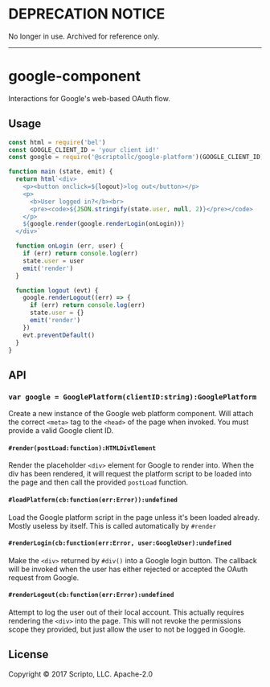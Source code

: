 # DEPRECATION NOTICE

No longer in use. Archived for reference only.

---

# google-component

Interactions for Google's web-based OAuth flow.

## Usage
```js
const html = require('bel')
const GOOGLE_CLIENT_ID = 'your client id!'
const google = require('@scriptollc/google-platform')(GOOGLE_CLIENT_ID)

function main (state, emit) {
  return html`<div>
    <p><button onclick=${logout}>log out</button></p>
    <p>
      <b>User logged in?</b><br>
      <pre><code>${JSON.stringify(state.user, null, 2)}</pre></code>
    </p>
    ${google.render(google.renderLogin(onLogin))}
  </div>`

  function onLogin (err, user) {
    if (err) return console.log(err)
    state.user = user
    emit('render')
  }

  function logout (evt) {
    google.renderLogout((err) => {
      if (err) return console.log(err)
      state.user = {}
      emit('render')
    })
    evt.preventDefault()
  }
}
```

## API
### `var google = GooglePlatform(clientID:string):GooglePlatform`
Create a new instance of the Google web platform component. Will attach the correct
`<meta>` tag to the `<head>` of the page when invoked. You must provide a valid
Google client ID.

#### `#render(postLoad:function):HTMLDivElement`
Render the placeholder `<div>` element for Google to render into. When the div
has been rendered, it will request the platform script to be loaded into the page
and then call the provided `postLoad` function.

#### `#loadPlatform(cb:function(err:Error)):undefined`
Load the Google platform script in the page unless it's been loaded already. Mostly
useless by itself. This is called automatically by `#render`

#### `#renderLogin(cb:function(err:Error, user:GoogleUser):undefined`
Make the `<div>` returned by `#div()` into a Google login button.  The callback
will be invoked when the user has either rejected or accepted the OAuth request
from Google.

#### `#renderLogout(cb:function(err:Error):undefined`
Attempt to log the user out of their local account. This actually requires
rendering the `<div>` into the page.  This will not revoke the permissions scope
they provided, but just allow the user to not be logged in Google.

## License
Copyright © 2017 Scripto, LLC. Apache-2.0
